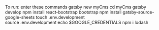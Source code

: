 To run: enter these commands
gatsby new myCms
cd myCms
gatsby develop 
npm install react-bootstrap bootstrap
npm install gatsby-source-google-sheets
touch .env.development  
source .env.development
echo $GOOGLE_CREDENTIALS
npm i lodash
